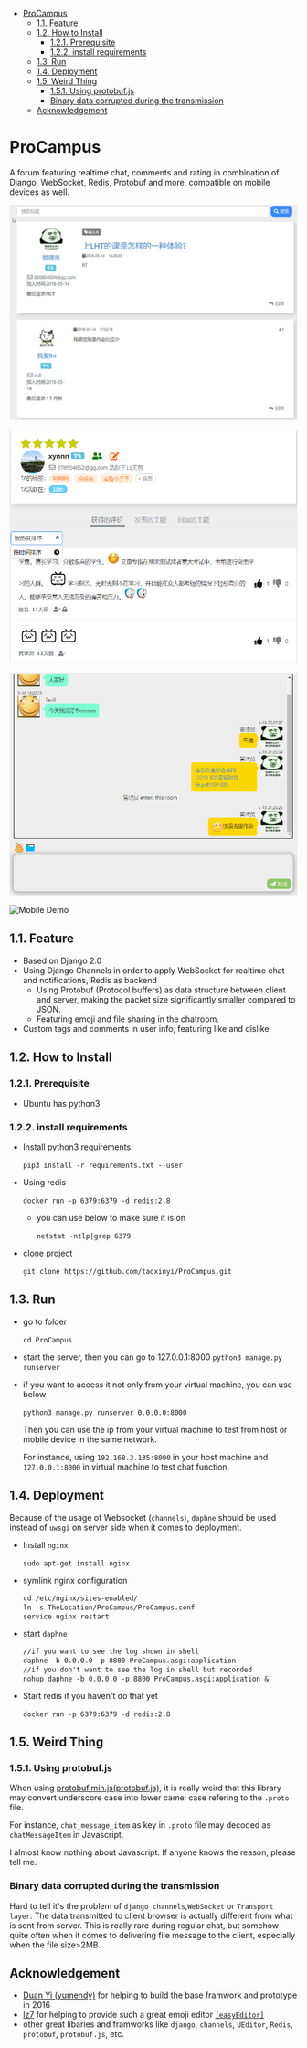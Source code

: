 <!-- TOC -->

- [ProCampus](#procampus)
    - [1.1. Feature](#11-feature)
    - [1.2. How to Install](#12-how-to-install)
        - [1.2.1. Prerequisite](#121-prerequisite)
        - [1.2.2. install requirements](#122-install-requirements)
    - [1.3. Run](#13-run)
    - [1.4. Deployment](#14-deployment)
    - [1.5. Weird Thing](#15-weird-thing)
        - [1.5.1. Using protobuf.js](#151-using-protobufjs)
        - [Binary data corrupted during the transmission](#binary-data-corrupted-during-the-transmission)
    - [Acknowledgement](#acknowledgement)

<!-- /TOC -->
# ProCampus
A forum featuring realtime chat, comments and rating in combination of Django, WebSocket, Redis, Protobuf and more, compatible on mobile devices as well.

![Demo1](/screenshots/demo1.png "Demo1")

![Demo2](/screenshots/demo2.png "Demo2")

![Demo3](/screenshots/demo3.png "Demo3")

![Mobile Demo](/screenshots/mobile_demo.png "Mobile Demo")

## 1.1. Feature
- Based on Django 2.0
- Using Django Channels in order to apply WebSocket for realtime chat and notifications, Redis as backend
    - Using Protobuf (Protocol buffers) as data structure between client and server, making the packet size significantly smaller compared to JSON.
    - Featuring emoji and file sharing in the chatroom.
- Custom tags and comments in user info, featuring like and dislike

## 1.2. How to Install

### 1.2.1. Prerequisite
- Ubuntu has python3


### 1.2.2. install requirements
- Install python3 requirements

    `pip3 install -r requirements.txt --user`
- Using redis

    `docker run -p 6379:6379 -d redis:2.8`


    - you can use below to make sure it is on

         `netstat -ntlp|grep 6379`
- clone project

    `git clone https://github.com/taoxinyi/ProCampus.git`

## 1.3. Run
- go to folder

    `cd ProCampus`

- start the server, then you can go to 127.0.0.1:8000
    `python3 manage.py runserver`



- if you want to access it not only from your  virtual machine, you can use below

    `python3 manage.py runserver 0.0.0.0:8000`

    Then you can use the ip from your virtual machine to test from host or mobile device in the same network.

    For instance, using `192.168.3.135:8000` in your host machine and` 127.0.0.1:8000` in virtual machine to test chat function.

## 1.4. Deployment
Because of the usage of Websocket (`channels`), `daphne` should be used instead of `uwsgi` on server side when it comes to deployment.

- Install `nginx`

    `sudo apt-get install nginx`

- symlink nginx configuration

    ```
    cd /etc/nginx/sites-enabled/
    ln -s TheLocation/ProCampus/ProCampus.conf
    service nginx restart
    ```

- start `daphne`

    ```
    //if you want to see the log shown in shell
    daphne -b 0.0.0.0 -p 8800 ProCampus.asgi:application
    //if you don't want to see the log in shell but recorded
    nohup daphne -b 0.0.0.0 -p 8800 ProCampus.asgi:application &
    ```
- Start redis if you haven't do that yet

    `docker run -p 6379:6379 -d redis:2.8`

## 1.5. Weird Thing
### 1.5.1. Using protobuf.js
When using [protobuf.min.js(protobuf.js)](https://github.com/dcodeIO/ProtoBuf.js), it is really weird that this library may convert underscore case into lower camel case refering to the `.proto` file.

 For instance, `chat_message_item` as key in `.proto` file may decoded as `chatMessageItem` in Javascript.

 I almost know nothing about Javascript. If anyone knows the reason, please tell me.
 ### Binary data corrupted during the transmission
 Hard to tell it's the problem of `django channels`,`WebSocket` or `Transport layer`. The data transmitted to client browser is actually different from what is sent from server. This is really rare during regular chat, but somehow quite often when it comes to delivering file message to the client, especially when the file size>2MB.

 ## Acknowledgement
 - [Duan Yi (yumendy)](https://github.com/yumendy) for helping to build the base framwork and prototype in 2016
 - [lz7](https://github.com/lz7git) for helping to provide such a great emoji editor [`[easyEditor]`](https://github.com/lz7git/easyEditor)
 - other great libaries and framworks like `django`, `channels`, `UEditor`, `Redis`, `protobuf`, `protobuf.js`, etc.